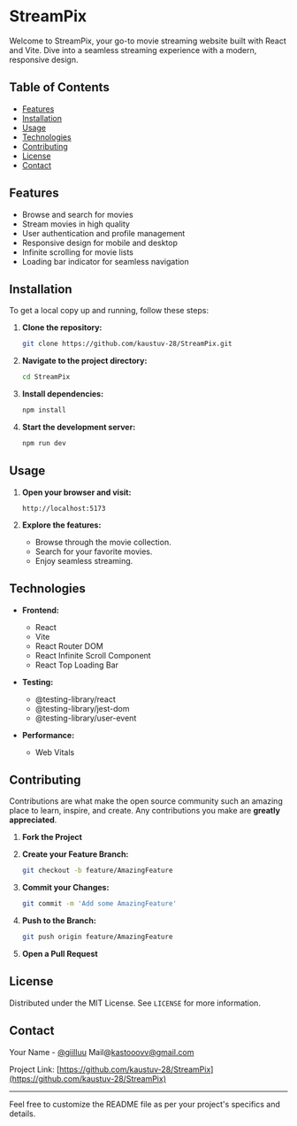 # StreamPix

Welcome to StreamPix, your go-to movie streaming website built with React and Vite. Dive into a seamless streaming experience with a modern, responsive design.

## Table of Contents

- [Features](#features)
- [Installation](#installation)
- [Usage](#usage)
- [Technologies](#technologies)
- [Contributing](#contributing)
- [License](#license)
- [Contact](#contact)

## Features

- Browse and search for movies
- Stream movies in high quality
- User authentication and profile management
- Responsive design for mobile and desktop
- Infinite scrolling for movie lists
- Loading bar indicator for seamless navigation


## Installation

To get a local copy up and running, follow these steps:

1. **Clone the repository:**

   ```sh
   git clone https://github.com/kaustuv-28/StreamPix.git
   ```

2. **Navigate to the project directory:**

   ```sh
   cd StreamPix
   ```

3. **Install dependencies:**

   ```sh
   npm install
   ```

4. **Start the development server:**

   ```sh
   npm run dev
   ```

## Usage

1. **Open your browser and visit:**

   ```
   http://localhost:5173
   ```

2. **Explore the features:**
   - Browse through the movie collection.
   - Search for your favorite movies.
   - Enjoy seamless streaming.

## Technologies

- **Frontend:**
  - React
  - Vite
  - React Router DOM
  - React Infinite Scroll Component
  - React Top Loading Bar

- **Testing:**
  - @testing-library/react
  - @testing-library/jest-dom
  - @testing-library/user-event

- **Performance:**
  - Web Vitals

## Contributing

Contributions are what make the open source community such an amazing place to learn, inspire, and create. Any contributions you make are **greatly appreciated**.

1. **Fork the Project**
2. **Create your Feature Branch:**

   ```sh
   git checkout -b feature/AmazingFeature
   ```

3. **Commit your Changes:**

   ```sh
   git commit -m 'Add some AmazingFeature'
   ```

4. **Push to the Branch:**

   ```sh
   git push origin feature/AmazingFeature
   ```

5. **Open a Pull Request**

## License

Distributed under the MIT License. See `LICENSE` for more information.

## Contact

Your Name - [@giilluu](https://x.com/giilluu) 
Mail@kastooovv@gmail.com

Project Link: [https://github.com/kaustuv-28/StreamPix](https://github.com/kaustuv-28/StreamPix)

---

Feel free to customize the README file as per your project's specifics and details.